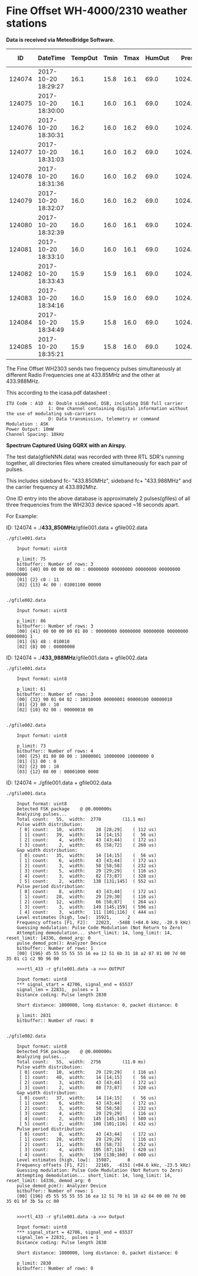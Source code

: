 # Fine Offset WH-4000/2310 weather stations

**Data is received via MeteoBridge Software.**

|ID|DateTime|TempOut|Tmin|Tmax|HumOut|Press|Dew|HeatIdx|WindSpeed(m/s)|WindAvg(m/s)|WindDir(Deg)|RainRate(mm)|RainDay(mm)|UV|Solar Rad|
|--|--------|-------|----|----|------|-----|---|-------|---------|-------|-------|--------|-------|--|---------|
|124074|2017-10-20 18:29:27|16.1|15.8|16.1|69.0|1024.700|10.4|16.1|1.1|1.0|289|0.00|0.00|1.0|39.00|
|124075|2017-10-20 18:30:00|16.1|16.0|16.1|69.0|1024.700|10.4|16.1|1.1|1.1|225|0.00|0.00|1.0|38.00|
|124076|2017-10-20 18:30:31|16.2|16.0|16.2|69.0|1024.800|10.5|16.2|3.4|2.4|287|0.00|0.00|1.0|38.00|
|124077|2017-10-20 18:31:03|16.1|16.0|16.2|69.0|1024.600|10.4|16.1|2.2|1.8|305|0.00|0.00|1.0|37.00|
|124078|2017-10-20 18:31:36|16.0|16.0|16.2|69.0|1024.600|10.3|16.0|4.5|2.9|240|0.00|0.00|1.0|36.00|
|124079|2017-10-20 18:32:07|16.0|16.0|16.2|69.0|1024.800|10.3|16.0|2.2|1.3|297|0.00|0.00|0.0|35.00|
|124080|2017-10-20 18:32:39|16.0|16.0|16.1|69.0|1024.800|10.3|16.0|1.1|0.1|253|0.00|0.00|0.0|34.00|
|124081|2017-10-20 18:33:10|16.0|16.0|16.1|69.0|1024.900|10.3|16.0|1.1|0.8|208|0.00|0.00|0.0|34.00|
|124082|2017-10-20 18:33:43|15.9|15.9|16.1|69.0|1024.900|10.2|15.9|2.2|1.5|283|0.00|0.00|0.0|33.00|
|124083|2017-10-20 18:34:16|16.0|15.9|16.0|69.0|1024.900|10.3|16.0|5.6|3.8|244|0.00|0.00|0.0|32.00|
|124084|2017-10-20 18:34:49|15.9|15.8|16.0|69.0|1024.800|10.2|15.9|3.4|2.0|201|0.00|0.00|0.0|32.00|
|124085|2017-10-20 18:35:21|15.9|15.8|16.0|69.0|1024.900|10.2|15.9|3.4|2.8|290|0.00|0.00|0.0|31.00|




The Fine Offset WH2303 sends two frequency pulses simultaneously at different Radio Frequencies one at 433.85MHz and the other at 433.988MHz.

This according to the icasa.pdf datasheet : 

	ITU Code : A1D 	A: Double sideband, DSB, including DSB full carrier
					1: One channel containing digital information without the use of modulating sub-carriers 
					D: Data transmission, telemetry or command
	Modulation : ASK
	Power Output: 10mW
	Channel Spacing: 10kHz


**Spectrum Captured Using GQRX with an Airspy.**
						

The test data(gfileNNN.data) was recorded with three RTL SDR's running together, all directories files where created simultaneously for each pair of pulses.

This includes sideband fc- "433.850MHz", sideband fc+ "433.988MHz" and the carrier frequency at 433.892Mhz.

One ID entry into the above database is approximately 2 pulses(gfiles) of all three frequencies from the WH2303 device spaced ~16 seconds apart.

For Example:

<!-- This is Fc(-) -->
ID: 124074 = ./**433_850MHz**/gfile001.data + gfile002.data 
	
	./gfile001.data

		Input format: uint8
		
		p_limit: 75
		bitbuffer:: Number of rows: 3 
		[00] {40} 00 00 00 00 00 : 00000000 00000000 00000000 00000000 00000000 
		[01] {2} c0 : 11
		[02] {13} 4c 00 : 01001100 00000


	./gfile002.data

		Input format: uint8
		
		p_limit: 86
		bitbuffer:: Number of rows: 3 
		[00] {41} 00 00 00 00 01 80 : 00000000 00000000 00000000 00000000 00000001 1
		[01] {6} 48 : 010010
		[02] {8} 00 : 00000000 



<!-- This is Fc(+) -->
ID: 124074 = ./**433_988MHz**/gfile001.data + gfile002.data 

	./gfile001.data

		Input format: uint8
		
		p_limit: 61
		bitbuffer:: Number of rows: 3 
		[00] {32} 90 01 04 02 : 10010000 00000001 00000100 00000010 
		[01] {2} 80 : 10
		[02] {10} 02 00 : 00000010 00


	./gfile002.data

		Input format: uint8
		
		p_limit: 73
		bitbuffer:: Number of rows: 4 
		[00] {25} 81 80 80 00 : 10000001 10000000 10000000 0
		[01] {1} 00 : 0
		[02] {2} 80 : 10
		[03] {12} 08 00 : 00001000 0000


<!-- This is the carrier in Pulse Analyzer mode and analyze mode (rtl_433 -A option) -->
ID: 124074 = ./gfile001.data + gfile002.data 
	
	./gfile001.data
	
		Input format: uint8
		Detected FSK package	@ @0.000000s
		Analyzing pulses...
		Total count:   55,  width:  2770		(11.1 ms)
		Pulse width distribution:
		 [ 0] count:   10,  width:    28 [28;29]	( 112 us)
		 [ 1] count:   39,  width:    14 [14;15]	(  56 us)
		 [ 2] count:    4,  width:    43 [43;44]	( 172 us)
		 [ 3] count:    2,  width:    65 [58;72]	( 260 us)
		Gap width distribution:
		 [ 0] count:   35,  width:    14 [14;15]	(  56 us)
		 [ 1] count:    6,  width:    43 [43;44]	( 172 us)
		 [ 2] count:    3,  width:    58 [58;58]	( 232 us)
		 [ 3] count:    5,  width:    29 [29;29]	( 116 us)
		 [ 4] count:    3,  width:    82 [73;87]	( 328 us)
		 [ 5] count:    2,  width:   138 [131;145]	( 552 us)
		Pulse period distribution:
		 [ 0] count:    8,  width:    43 [43;44]	( 172 us)
		 [ 1] count:   28,  width:    29 [29;30]	( 116 us)
		 [ 2] count:   12,  width:    66 [58;87]	( 264 us)
		 [ 3] count:    3,  width:   149 [145;159]	( 596 us)
		 [ 4] count:    3,  width:   111 [101;116]	( 444 us)
		Level estimates [high, low]:  15921,      2
		Frequency offsets [F1, F2]:   22023,  -5488	(+84.0 kHz, -20.9 kHz)
		Guessing modulation: Pulse Code Modulation (Not Return to Zero)
		Attempting demodulation... short_limit: 14, long_limit: 14, reset_limit: 14336, demod_arg: 0
		pulse_demod_pcm(): Analyzer Device 
		bitbuffer:: Number of rows: 1 
		[00] {196} d5 55 55 55 55 16 ea 12 51 6b 31 18 a2 87 81 00 7d 00 35 81 c1 c2 9b 96 00

		>>>rtl_433 -r gfile001.data -a >>> OUTPUT

		Input format: uint8
		*** signal_start = 42706, signal_end = 65537
		signal_len = 22831,  pulses = 1
		Distance coding: Pulse length 2830

		Short distance: 1000000, long distance: 0, packet distance: 0

		p_limit: 2831
		bitbuffer:: Number of rows: 0 


	./gfile002.data

		Input format: uint8
		Detected FSK package	@ @0.000000s
		Analyzing pulses...
		Total count:   55,  width:  2756		(11.0 ms)
		Pulse width distribution:
		 [ 0] count:   10,  width:    29 [29;29]	( 116 us)
		 [ 1] count:   40,  width:    14 [14;15]	(  56 us)
		 [ 2] count:    3,  width:    43 [43;44]	( 172 us)
		 [ 3] count:    2,  width:    80 [73;87]	( 320 us)
		Gap width distribution:
		 [ 0] count:   37,  width:    14 [14;15]	(  56 us)
		 [ 1] count:    6,  width:    43 [43;44]	( 172 us)
		 [ 2] count:    3,  width:    58 [58;58]	( 232 us)
		 [ 3] count:    4,  width:    29 [29;29]	( 116 us)
		 [ 4] count:    2,  width:   145 [145;145]	( 580 us)
		 [ 5] count:    2,  width:   108 [101;116]	( 432 us)
		Pulse period distribution:
		 [ 0] count:    8,  width:    43 [43;44]	( 172 us)
		 [ 1] count:   28,  width:    29 [29;29]	( 116 us)
		 [ 2] count:   11,  width:    63 [58;73]	( 252 us)
		 [ 3] count:    4,  width:   105 [87;116]	( 420 us)
		 [ 4] count:    3,  width:   150 [130;160]	( 600 us)
		Level estimates [high, low]:  15987,      8
		Frequency offsets [F1, F2]:   22165,  -6151	(+84.6 kHz, -23.5 kHz)
		Guessing modulation: Pulse Code Modulation (Not Return to Zero)
		Attempting demodulation... short_limit: 14, long_limit: 14, reset_limit: 14336, demod_arg: 0
		pulse_demod_pcm(): Analyzer Device 
		bitbuffer:: Number of rows: 1 
		[00] {196} d5 55 55 55 55 16 ea 12 51 70 b1 18 a2 84 00 80 7d 00 35 01 bf 3b 5a cc 00 


		>>>rtl_433 -r gfile001.data -a >>> Output

		Input format: uint8
		*** signal_start = 42706, signal_end = 65537
		signal_len = 22831,  pulses = 1
		Distance coding: Pulse length 2830

		Short distance: 1000000, long distance: 0, packet distance: 0

		p_limit: 2830
		bitbuffer:: Number of rows: 0 

